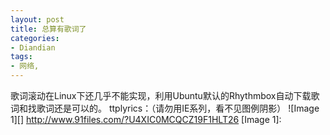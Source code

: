 ```yaml
---
layout: post
title: 总算有歌词了
categories:
- Diandian
tags:
- 网络, 
---
```

歌词滚动在Linux下还几乎不能实现，利用Ubuntu默认的Rhythmbox自动下载歌词和找歌词还是可以的。 ttplyrics：（请勿用IE系列，看不见图例阴影） !\[Image 1\]\[\] http://www.91files.com/?U4XIC0MCQCZ19F1HLT26 \[Image 1\]: